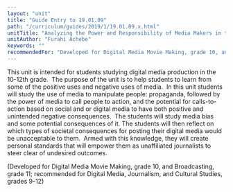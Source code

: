 ```yaml
---
layout: "unit"
title: "Guide Entry to 19.01.09"
path: "/curriculum/guides/2019/1/19.01.09.x.html"
unitTitle: "Analyzing the Power and Responsibility of Media Makers in the Technology Classroom"
unitAuthor: "Furahi Achebe"
keywords: ""
recommendedFor: "Developed for Digital Media Movie Making, grade 10, and Broadcasting, grade 11; recommended for Digital Media, Journalism, and Cultural Studies, grades 9-12" 
---
```

<main>
        <p>This unit is intended for students studying digital media production in the 10-12th grade.&nbsp; The purpose of the unit is to help students to learn from some of the positive uses and negative uses of media.&nbsp; In this unit students will study the use of media to manipulate people: propaganda, followed by the power of media to call people to action, and the potential for calls-to-action based on social and or digital media to have both positive and unintended negative consequences.&nbsp; The students will study media bias and some potential consequences of it. The students will then reflect on which types of societal consequences for posting their digital media would be unacceptable to them.<span>&nbsp; </span>Armed with this knowledge, they will create personal standards that will empower them as unaffiliated journalists to steer clear of undesired outcomes.</p>
<p></p>
<p>(Developed for Digital Media Movie Making, grade 10, and Broadcasting, grade 11; recommended for Digital Media, Journalism, and Cultural Studies, grades 9-12)</p>
</main>
